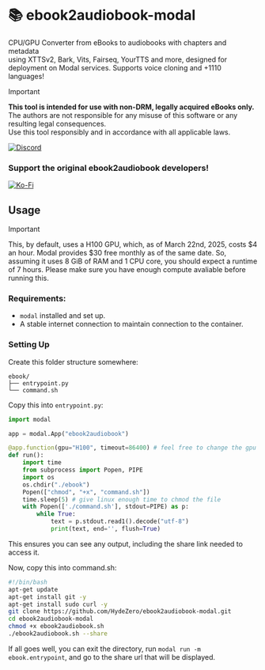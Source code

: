 # 📚 ebook2audiobook-modal
CPU/GPU Converter from eBooks to audiobooks with chapters and metadata<br/>
using XTTSv2, Bark, Vits, Fairseq, YourTTS and more, designed for deployment on Modal services. Supports voice cloning and +1110 languages!
> [!IMPORTANT]
**This tool is intended for use with non-DRM, legally acquired eBooks only.** <br>
The authors are not responsible for any misuse of this software or any resulting legal consequences. <br>
Use this tool responsibly and in accordance with all applicable laws.

[![Discord](https://dcbadge.limes.pink/api/server/https://discord.gg/63Tv3F65k6)](https://discord.gg/63Tv3F65k6)

### Support the original ebook2audiobook developers!
[![Ko-Fi](https://img.shields.io/badge/Ko--fi-F16061?style=for-the-badge&logo=ko-fi&logoColor=white)](https://ko-fi.com/athomasson2) 

## Usage

> [!IMPORTANT]
This, by default, uses a H100 GPU, which, as of March 22nd, 2025, costs $4 an hour. Modal provides $30 free monthly as of the same date. So, assuming it uses 8 GiB of RAM and 1 CPU core, you should expect a runtime of 7 hours. Please make sure you have enough compute avaliable before running this.

### Requirements:
* `modal` installed and set up.
* A stable internet connection to maintain connection to the container.

### Setting Up


Create this folder structure somewhere:

```
ebook/
├── entrypoint.py
└── command.sh
```

Copy this into `entrypoint.py`:

```python
import modal

app = modal.App("ebook2audiobook")

@app.function(gpu="H100", timeout=86400) # feel free to change the gpu
def run():
    import time
    from subprocess import Popen, PIPE
    import os
    os.chdir("./ebook")
    Popen(["chmod", "+x", "command.sh"])
    time.sleep(5) # give linux enough time to chmod the file
    with Popen(['./command.sh'], stdout=PIPE) as p:
        while True:
            text = p.stdout.read1().decode("utf-8")
            print(text, end='', flush=True)
```

This ensures you can see any output, including the share link needed to access it.

Now, copy this into command.sh:

```bash
#!/bin/bash
apt-get update
apt-get install git -y
apt-get install sudo curl -y
git clone https://github.com/HydeZero/ebook2audiobook-modal.git
cd ebook2audiobook-modal
chmod +x ebook2audiobook.sh
./ebook2audiobook.sh --share
```

If all goes well, you can exit the directory, run `modal run -m ebook.entrypoint`, and go to the share url that will be displayed.
